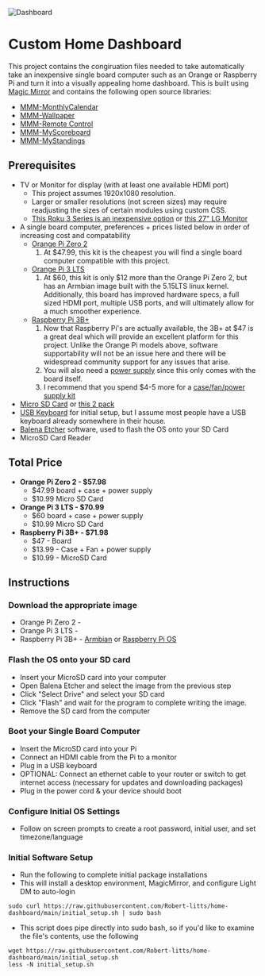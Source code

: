 ![Dashboard](MM_calendar_time_weather_notes_sports.png)

# Custom Home Dashboard
This project contains the congiruation files needed to take automatically take an inexpensive single board computer such as an Orange or Raspberry Pi and turn it into a visually appealing home dashboard. This is built using [Magic Mirror](https://github.com/MichMich/MagicMirror) and contains the following open source libraries:
* [MMM-MonthlyCalendar](https://github.com/kolbyjack/MMM-MonthlyCalendar)
* [MMM-Wallpaper](https://github.com/kolbyjack/MMM-Wallpaper)
* [MMM-Remote Control](https://github.com/Jopyth/MMM-Remote-Control)
* [MMM-MyScoreboard](https://github.com/jclarke0000/MMM-MyScoreboard)
* [MMM-MyStandings](https://github.com/vincep5/MMM-MyStandings)

## Prerequisites
* TV or Monitor for display (with at least one available HDMI port)
  - This project assumes 1920x1080 resolution.
  - Larger or smaller resolutions (not screen sizes) may require readjusting the sizes of certain modules using custom CSS.
  - [This Roku 3 Series is an inexpensive option](https://www.bestbuy.com/site/tcl-32-class-3-series-full-hd-led-smart-roku-tv/6508875.p?skuId=6508875) or [this 27" LG Monitor](https://www.bestbuy.com/site/lg-27-ips-led-fhd-75hz-amd-freesync-monitor-hdmi-displayport-black/6505040.p?skuId=6505040)
* A single board computer, preferences + prices listed below in order of increasing cost and compatability
  - [Orange Pi Zero 2](https://www.amazon.com/Orange-Pi-Allwinner-Open-Source-Android10/dp/B0B973214J)
    1. At $47.99, this kit is the cheapest you will find a single board computer compatible with this project.
  - [Orange Pi 3 LTS](https://www.amazon.com/Orange-Pi-Allwinner-Computer-Support/dp/B09TQZH4GJ/ref=sr_1_2?crid=1DL5D33N6X4BQ&keywords=orange+pi+3+lts&qid=1698512209&s=electronics&sprefix=orange+pi+3+lts%2Celectronics%2C59&sr=1-2&ufe=app_do%3Aamzn1.fos.18ed3cb5-28d5-4975-8bc7-93deae8f9840)
    1. At $60, this kit is only $12 more than the Orange Pi Zero 2, but has an Armbian image built with the 5.15LTS linux kernel. Additionally, this board has improved hardware specs, a full sized HDMI port, multiple USB ports, and will ultimately allow for a much smoother experience.
  - [Raspberry Pi 3B+](https://www.amazon.com/Raspberry-Pi-Model-Board-Plus/dp/B0BNJPL4MW/ref=sr_1_3?crid=2I2PYM9BYT84N&keywords=Raspberry+pi+3b&qid=1698512655&s=electronics&sprefix=raspberry+pi+3b%2Celectronics%2C62&sr=1-3)
    1. Now that Raspberry Pi's are actually available, the 3B+ at $47 is a great deal which will provide an excellent platform for this project. Unlike the Orange Pi models above, software supportability will not be an issue here and there will be widespread community support for any issues that arise.
    2. You will also need a [power supply](https://www.amazon.com/CanaKit-Raspberry-Supply-Adapter-Listed/dp/B00MARDJZ4/ref=sr_1_20?crid=NIYOW2YJD5MA&keywords=Raspberry+pi+3b%2B+kit&qid=1698512808&s=electronics&sprefix=raspberry+pi+3b%2B+kit%2Celectronics%2C60&sr=1-20) since this only comes with the board itself.
    3. I recommend that you spend $4-5 more for a [case/fan/power supply kit](https://www.amazon.com/Miuzei-Raspberry-Heatsinks-Supply-Compatible/dp/B07BTHNW9W/ref=pd_bxgy_img_sccl_2/140-1220211-7057031?pd_rd_w=yHsPN&content-id=amzn1.sym.43d28dfc-aa4f-4ef6-b591-5ab7095e137f&pf_rd_p=43d28dfc-aa4f-4ef6-b591-5ab7095e137f&pf_rd_r=77PRN4345TAQBB92NSYY&pd_rd_wg=HIgEW&pd_rd_r=a928bf38-6300-4a4a-a4b2-0d26a1f7043f&pd_rd_i=B07BTHNW9W&psc=1)
* [Micro SD Card](https://www.amazon.com/SanDisk-Extreme-microSDXC-Memory-Adapter/dp/B09X7C7LL1/ref=sr_1_8?crid=1MAY66DVIZ0FQ&keywords=micro+sd+card&qid=1698513031&s=electronics&sprefix=micro+sd+card%2Celectronics%2C85&sr=1-8) or [this 2 pack](https://www.amazon.com/SanDisk-2-Pack-microSDHC-Memory-2x32GB/dp/B08J4HJ98L/ref=sr_1_5?crid=6UVN6B6DWQJW&keywords=micro%2Bsd%2Bcard&qid=1698512146&s=electronics&sprefix=micro%2Bsd%2Bcard%2Celectronics%2C67&sr=1-5&th=1)
* [USB Keyboard](https://www.amazon.com/Rii-Ultra-Slim-Compact-Keyboard-Windows/dp/B0BXNGJ2LD/ref=sr_1_5?crid=37IONU9JZ79R3&keywords=usb%2Bkeyboard&qid=1698513584&s=electronics&sprefix=usb%2Bkeyboard%2Celectronics%2C76&sr=1-5&th=1) for initial setup, but I assume most people have a USB keyboard already somewhere in their house.
* [Balena Etcher](https://etcher.balena.io/) software, used to flash the OS onto your SD Card
* MicroSD Card Reader

## Total Price
* **Orange Pi Zero 2 - $57.98**
  - $47.99 board + case + power supply
  - $10.99 Micro SD Card
* **Orange Pi 3 LTS - $70.99**
  - $60 board + case + power supply
  - $10.99 Micro SD Card
* **Raspberry Pi 3B+ - $71.98**
  * $47 - Board
  * $13.99 - Case + Fan + power supply
  * $10.99 - MicroSD Card

## Instructions

### Download the appropriate image
* Orange Pi Zero 2 -
* Orange Pi 3 LTS - 
* Raspberry Pi 3B+ - [Armbian](https://redirect.armbian.com/rpi4b/Jammy_current_minimal) or [Raspberry Pi OS](https://www.raspberrypi.com/software/operating-systems/)

### Flash the OS onto your SD card
* Insert your MicroSD card into your computer
* Open Balena Etcher and select the image from the previous step
* Click "Select Drive" and select your SD card
* Click "Flash" and wait for the program to complete writing the image.
* Remove the SD card from the computer

### Boot your Single Board Computer
* Insert the MicroSD card into your Pi
* Connect an HDMI cable from the Pi to a monitor
* Plug in a USB keyboard
* OPTIONAL: Connect an ethernet cable to your router or switch to get internet access (necessary for updates and downloading packages)
* Plug in the power cord & your device should boot

### Configure Initial OS Settings
* Follow on screen prompts to create a root password, initial user, and set timezone/language

### Initial Software Setup

* Run the following to complete initial package installations
* This will install a desktop environment, MagicMirror, and configure Light DM to auto-login
```
sudo curl https://raw.githubusercontent.com/Robert-litts/home-dashboard/main/initial_setup.sh | sudo bash
```
* This script does pipe directly into sudo bash, so if you'd like to examine the file's contents, use the following

```
wget https://raw.githubusercontent.com/Robert-litts/home-dashboard/main/initial_setup.sh
less -N initial_setup.sh
```

